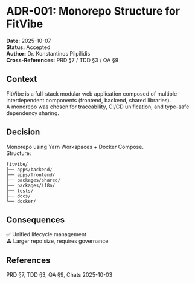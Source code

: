 # ADR-001: Monorepo Structure for FitVibe
**Date:** 2025-10-07  
**Status:** Accepted  
**Author:** Dr. Konstantinos Pilpilidis  
**Cross-References:** PRD §7 / TDD §3 / QA §9  

## Context
FitVibe is a full-stack modular web application composed of multiple interdependent components (frontend, backend, shared libraries).  
A monorepo was chosen for traceability, CI/CD unification, and type-safe dependency sharing.

## Decision
Monorepo using Yarn Workspaces + Docker Compose.  
Structure:
```
fitvibe/
├── apps/backend/
├── apps/frontend/
├── packages/shared/
├── packages/i18n/
├── tests/
├── docs/
└── docker/
```

## Consequences
✅ Unified lifecycle management  
⚠️ Larger repo size, requires governance

## References
PRD §7, TDD §3, QA §9, Chats 2025-10-03
